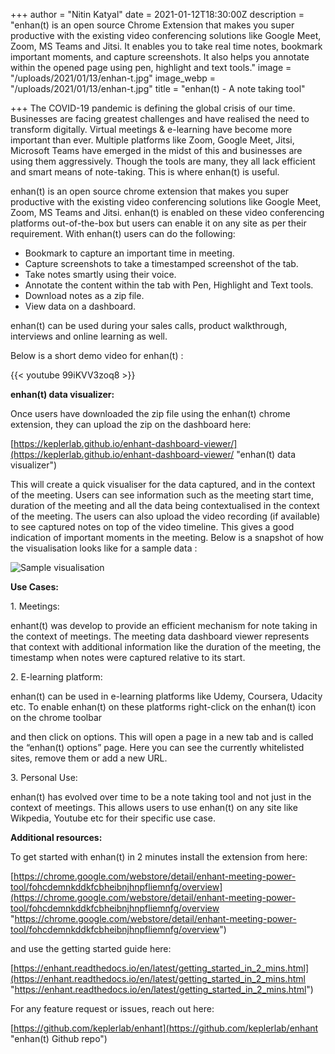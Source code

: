 +++
author = "Nitin Katyal"
date = 2021-01-12T18:30:00Z
description = "enhan(t) is an open source Chrome Extension that makes you super productive with the existing video conferencing solutions like Google Meet, Zoom, MS Teams and Jitsi. It enables you to take real time notes, bookmark important moments, and capture screenshots. It also helps you annotate within the opened page using pen, highlight and text tools."
image = "/uploads/2021/01/13/enhan-t.jpg"
image_webp = "/uploads/2021/01/13/enhan-t.jpg"
title = "enhan(t) - A note taking tool"

+++
The COVID-19 pandemic is defining the global crisis of our time. Businesses are facing greatest challenges and have realised the need to transform digitally. Virtual meetings & e-learning have become more important than ever. Multiple platforms like Zoom, Google Meet, Jitsi, Microsoft Teams have emerged in the midst of this and businesses are using them aggressively. Though the tools are many, they all lack efficient and smart means of note-taking. This is where enhan(t) is useful.

enhan(t) is an open source chrome extension that makes you super productive with the existing video conferencing solutions like Google Meet, Zoom, MS Teams and Jitsi. enhan(t) is enabled on these video conferencing platforms out-of-the-box but users can enable it on any site as per their requirement. With enhan(t) users can do the following:

* Bookmark to capture an important time in meeting.
* Capture screenshots to take a timestamped screenshot of the tab.
* Take notes smartly using their voice.
* Annotate the content within the tab with Pen, Highlight and Text tools.
* Download notes as a zip file.
* View data on a dashboard.

enhan(t) can be used during your sales calls, product walkthrough, interviews and online learning as well.

Below is a short demo video for enhan(t) :

{{< youtube 99iKVV3zoq8 >}}

**enhan(t) data visualizer:**

Once users have downloaded the zip file using the enhan(t) chrome extension, they can upload the zip on the dashboard here:

[https://keplerlab.github.io/enhant-dashboard-viewer/](https://keplerlab.github.io/enhant-dashboard-viewer/ "enhan(t) data visualizer")

This will create a quick visualiser for the data captured, and in the context of the meeting. Users can see information such as the meeting start time, duration of the meeting and all the data being contextualised in the context of the meeting. The users can also upload the video recording (if available) to see captured notes on top of the video timeline. This gives a good indication of important moments in the meeting. Below is a snapshot of how the visualisation looks like for a sample data :

![Sample visualisation](/uploads/2021/01/13/sample.png "enhan(t) data visualiser")

**Use Cases:**

1\. Meetings:

enhant(t) was develop to provide an efficient mechanism for note taking in the context of meetings. The meeting data dashboard viewer represents that context with additional information like the duration of the meeting, the timestamp when notes were captured relative to its start.

2\. E-learning platform:

enhan(t) can be used in e-learning platforms like Udemy, Coursera, Udacity etc. To enable enhan(t) on these platforms right-click on the enhan(t) icon on the chrome toolbar

and then click on options. This will open a page in a new tab and is called the “enhan(t) options” page. Here you can see the currently whitelisted sites, remove them or add a new URL.

3\. Personal Use:

enhan(t) has evolved over time to be a note taking tool and not just in the context of meetings. This allows users to use enhan(t) on any site like Wikpedia, Youtube etc for their specific use case.

**Additional resources:**

To get started with enhan(t) in 2 minutes install the extension from here:

[https://chrome.google.com/webstore/detail/enhant-meeting-power-tool/fohcdemnkddkfcbheibnjhnpfliemnfg/overview](https://chrome.google.com/webstore/detail/enhant-meeting-power-tool/fohcdemnkddkfcbheibnjhnpfliemnfg/overview "https://chrome.google.com/webstore/detail/enhant-meeting-power-tool/fohcdemnkddkfcbheibnjhnpfliemnfg/overview")

and use the getting started guide here:

[https://enhant.readthedocs.io/en/latest/getting_started_in_2_mins.html](https://enhant.readthedocs.io/en/latest/getting_started_in_2_mins.html "https://enhant.readthedocs.io/en/latest/getting_started_in_2_mins.html")

For any feature request or issues, reach out here:

[https://github.com/keplerlab/enhant](https://github.com/keplerlab/enhant "enhan(t) Github repo")